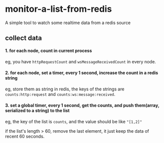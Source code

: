 # monitor-a-list-from-redis
A simple tool to watch some realtime data from a redis source

## collect data

#### 1. for each node, count in current process

eg, you have `httpRequestCount` and `wsMessageReceivedCount` in every node.

#### 2. for each node, set a timer, every 1 second, increase the count in a redis string

eg, store them as string in redis, the keys of the strings are `counts:http:request` and `counts:ws:message:received`.

#### 3. set a global timer, every 1 second, get the counts, and push them(array, serialized to a string) to the list

eg, the key of the list is `counts`, and the value should be like `"[1,2]"`

if the list's length > 60, remove the last element, it just keep the data of recent 60 seconds.
